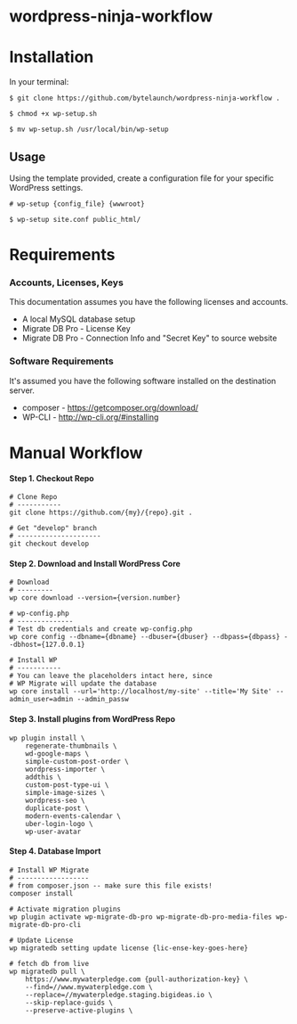 wordpress-ninja-workflow
===

# Installation

In your terminal:
```shell
$ git clone https://github.com/bytelaunch/wordpress-ninja-workflow .

$ chmod +x wp-setup.sh

$ mv wp-setup.sh /usr/local/bin/wp-setup
```

## Usage

Using the template provided, create a configuration file for your specific WordPress settings.
```shell
# wp-setup {config_file} {wwwroot}

$ wp-setup site.conf public_html/
```

# Requirements

### Accounts, Licenses, Keys
This documentation assumes you have the following licenses and accounts.

* A local MySQL database setup
* Migrate DB Pro - License Key
* Migrate DB Pro - Connection Info and "Secret Key" to source website

### Software Requirements

It's assumed you have the following software installed on the destination server.

* composer - https://getcomposer.org/download/
* WP-CLI - http://wp-cli.org/#installing


# Manual Workflow

#### Step 1. Checkout Repo
```shell
# Clone Repo
# -----------
git clone https://github.com/{my}/{repo}.git .

# Get "develop" branch
# ---------------------
git checkout develop
```


#### Step 2. Download and Install WordPress Core

```shell
# Download
# ---------
wp core download --version={version.number}

# wp-config.php
# --------------
# Test db credentials and create wp-config.php
wp core config --dbname={dbname} --dbuser={dbuser} --dbpass={dbpass} --dbhost={127.0.0.1}

# Install WP
# -----------
# You can leave the placeholders intact here, since
# WP Migrate will update the database
wp core install --url='http://localhost/my-site' --title='My Site' --admin_user=admin --admin_passw
```

#### Step 3. Install plugins from WordPress Repo
```shell
wp plugin install \
    regenerate-thumbnails \
    wd-google-maps \
    simple-custom-post-order \
    wordpress-importer \
    addthis \
    custom-post-type-ui \
    simple-image-sizes \
    wordpress-seo \
    duplicate-post \
    modern-events-calendar \
    uber-login-logo \
    wp-user-avatar
```

#### Step 4. Database Import

```shell
# Install WP Migrate
# ------------------
# from composer.json -- make sure this file exists!
composer install

# Activate migration plugins
wp plugin activate wp-migrate-db-pro wp-migrate-db-pro-media-files wp-migrate-db-pro-cli 

# Update License
wp migratedb setting update license {lic-ense-key-goes-here}

# fetch db from live
wp migratedb pull \
    https://www.mywaterpledge.com {pull-authorization-key} \
    --find=//www.mywaterpledge.com \
    --replace=//mywaterpledge.staging.bigideas.io \
    --skip-replace-guids \
    --preserve-active-plugins \
```



